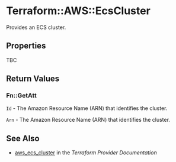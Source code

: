 # Terraform::AWS::EcsCluster

Provides an ECS cluster.

## Properties

TBC

## Return Values

### Fn::GetAtt

`Id` - The Amazon Resource Name (ARN) that identifies the cluster.

`Arn` - The Amazon Resource Name (ARN) that identifies the cluster.

## See Also

* [aws_ecs_cluster](https://www.terraform.io/docs/providers/aws/r/ecs_cluster.html) in the _Terraform Provider Documentation_